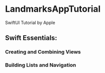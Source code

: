 # LandmarksAppTutorial

SwiftUI Tutorial by Apple

## Swift Essentials:
### Creating and Combining Views
### Building Lists and Navigation
